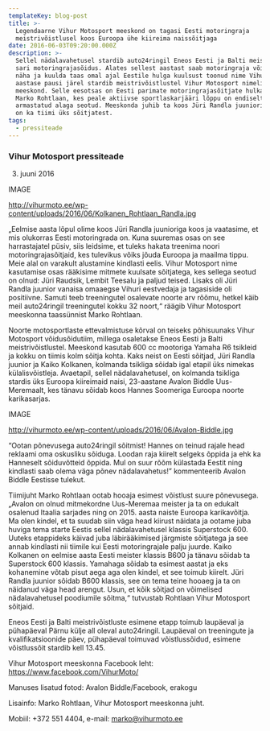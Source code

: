 ```yaml
---
templateKey: blog-post
title: >-
  Legendaarne Vihur Motosport meeskond on tagasi Eesti motoringraja
  meistrivõistlusel koos Euroopa ühe kiireima naissõitjaga
date: 2016-06-03T09:20:00.000Z
description: >-
  Sellel nädalavahetusel stardib auto24ringil Eneos Eesti ja Balti meistrivõistluste
  sari motoringrajasõidus. Alates sellest aastast saab motoringraja võistlustel
  näha ja kuulda taas omal ajal Eestile hulga kuulsust toonud nime Vihur, kui 27
  aastase pausi järel stardib meistrivõistlustel Vihur Motosport nimeline
  meeskond. Selle eesotsas on Eesti parimate motoringrajasõitjate hulka kuuluv
  Marko Rohtlaan, kes peale aktiivse sportlaskarjääri lõppu on endiselt
  armastatud alaga seotud. Meeskonda juhib ta koos Jüri Randla juunioriga, kes
  on ka tiimi üks sõitjatest.
tags:
  - pressiteade
---
```

### Vihur Motosport pressiteade

3. juuni 2016

IMAGE 

http://vihurmoto.ee/wp-content/uploads/2016/06/Kolkanen_Rohtlaan_Randla.jpg

„Eelmise aasta lõpul olime koos Jüri Randla juunioriga koos ja vaatasime, et mis olukorras Eesti motoringrada on. Kuna suuremas osas on see harrastajatel püsiv, siis leidsime, et tuleks hakata treenima noori motoringrajasõitjaid, kes tulevikus võiks jõuda Euroopa ja maailma tippu. Meie alal on varakult alustamine kindlasti eelis. Vihur Motosport nime kasutamise osas rääkisime mitmete kuulsate sõitjatega, kes sellega seotud on olnud: Jüri Raudsik, Lembit Teesalu ja paljud teised. Lisaks oli Jüri Randla juunior vanaisa omaaegse Vihuri eestvedaja ja tagasiside oli positiivne. Samuti teeb treeningutel osalevate noorte arv rõõmu, hetkel käib meil auto24ringil treeningutel kokku 32 noort,“ räägib Vihur Motosport meeskonna taassünnist Marko Rohtlaan.



Noorte motosportlaste ettevalmistuse kõrval on teiseks põhisuunaks Vihur Motosport võidusõidutiim, millega osaletakse Eneos Eesti ja Balti meistrivõistlustel. Meeskond kasutab 600 cc mootoriga Yamaha R6 tsikleid ja kokku on tiimis kolm sõitja kohta. Kaks neist on Eesti sõitjad, Jüri Randla juunior ja Kaiko Kolkanen, kolmanda tsikliga sõidab igal etapil üks nimekas külalisvõistleja. Avaetapil, sellel nädalavahetusel, on kolmanda tsikliga stardis üks Euroopa kiireimaid naisi, 23-aastane Avalon Biddle Uus-Meremaalt, kes tänavu sõidab koos Hannes Soomeriga Euroopa noorte karikasarjas.



IMAGE

http://vihurmoto.ee/wp-content/uploads/2016/06/Avalon-Biddle.jpg



“Ootan põnevusega auto24ringil sõitmist! Hannes on teinud rajale head reklaami oma oskusliku sõiduga. Loodan raja kiirelt selgeks õppida ja ehk ka Hanneselt sõiduvõtteid õppida. Mul on suur rõõm külastada Eestit ning kindlasti saab olema väga põnev nädalavahetus!” kommenteerib Avalon Biddle Eestisse tulekut.



Tiimijuht Marko Rohtlaan ootab hooaja esimest võistlust suure põnevusega. „Avalon on olnud mitmekordne Uus-Meremaa meister ja ta on edukalt osalenud Itaalia sarjades ning on 2015. aasta naiste Euroopa karikavõitja. Ma olen kindel, et ta suudab siin väga head kiirust näidata ja ootame juba huviga tema starte Eestis sellel nädalavahetusel klassis Superstock 600. Uuteks etappideks käivad juba läbirääkimised järgmiste sõitjatega ja see annab kindlasti nii tiimile kui Eesti motoringrajale palju juurde. Kaiko Kolkanen on eelmise aasta Eesti meister klassis B600 ja tänavu sõidab ta Superstock 600 klassis. Yamahaga sõidab ta esimest aastat ja eks kohanemine võtab pisut aega aga olen kindel, et see toimub kiirelt. Jüri Randla juunior sõidab B600 klassis, see on tema teine hooaeg ja ta on näidanud väga head arengut. Usun, et kõik sõitjad on võimelised nädalavahetusel poodiumile sõitma,“ tutvustab Rohtlaan Vihur Motosport sõitjaid.



Eneos Eesti ja Balti meistrivõistluste esimene etapp toimub laupäeval ja pühapäeval Pärnu külje all oleval auto24ringil. Laupäeval on treeningute ja kvalifikatsioonide päev, pühapäeval toimuvad võistlussõidud, esimene võistlussõit stardib kell 13.45.



Vihur Motosport meeskonna Facebook leht: <a href="https://www.facebook.com/VihurMoto/" target="_blank" rel="noopener">https://www.facebook.com/VihurMoto/</a>



Manuses lisatud fotod: Avalon Biddle/Facebook, erakogu



Lisainfo: Marko Rohtlaan, Vihur Motosport meeskonna juht.

Mobiil: +372 551 4404, e-mail: marko@vihurmoto.ee
